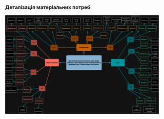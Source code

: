 ### Деталізація матеріальних потреб

![MindMap of Samsonv Vitaliy AI214](https://github.com/oleksandrblazhko/ai-214-samsonov/blob/with_laboratory_work_1/1-SoftwareRequirements/1.1-DeterminingConsumerNeeds%20/1.1.2-MaterialNeedsDetails/MindMap_Samsonov_Vitaliy_AI214.jpg)
